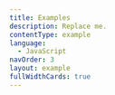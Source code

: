 ```yaml
---
title: Examples
description: Replace me.
contentType: example
language:
  - JavaScript
navOrder: 3
layout: example
fullWidthCards: true
---
```

